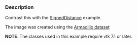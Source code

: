 ### Description
Contrast this with the [SignedDistance](Cxx/Points/SignedDistance) example.

The image was created using the [Armadillo dataset](https://github.com/lorensen/VTKWikiExamples/blob/master/Testing/Data/Armadillo.ply?raw=true)

**NOTE**: The classes used in this example require vtk 7.1 or later.
